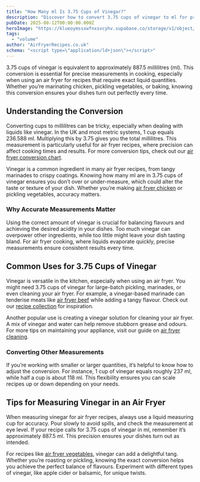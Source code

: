 ```yaml
---
title: "How Many ml Is 3.75 Cups of Vinegar?"
description: "Discover how to convert 3.75 cups of vinegar to ml for precise cooking and baking in your air fryer. Get the exact measurement now!"
pubDate: 2025-08-12T00:00:00.000Z
heroImage: "https://klueoymssxwfnxsvcyhv.supabase.co/storage/v1/object/public/md/how-many-ml-is-3-75-cups-of-vinegar-e4a8a485.webp"
tags:
  - "volume"
author: "AirFryerRecipes.co.uk"
schema: "<script type=\"application/ld+json\"></script>"
---
```


<p>3.75 cups of vinegar is equivalent to approximately 887.5 millilitres (ml). This conversion is essential for precise measurements in cooking, especially when using an air fryer for recipes that require exact liquid quantities. Whether you’re marinating chicken, pickling vegetables, or baking, knowing this conversion ensures your dishes turn out perfectly every time.</p>  

<h2>Understanding the Conversion</h2>  
<p>Converting cups to millilitres can be tricky, especially when dealing with liquids like vinegar. In the UK and most metric systems, 1 cup equals 236.588 ml. Multiplying this by 3.75 gives you the total millilitres. This measurement is particularly useful for air fryer recipes, where precision can affect cooking times and results. For more conversion tips, check out our <a href=https://www.airfryerrecipe.co.uk/air-fryer-conversion-chart>air fryer conversion chart</a>.</p>  

<p>Vinegar is a common ingredient in many air fryer recipes, from tangy marinades to crispy coatings. Knowing how many ml are in 3.75 cups of vinegar ensures you don’t over or under-measure, which could alter the taste or texture of your dish. Whether you’re making <a href=https://www.airfryerrecipe.co.uk/recipe-category/chicken>air fryer chicken</a> or pickling vegetables, accuracy matters.</p>  

<h3>Why Accurate Measurements Matter</h3>  
<p>Using the correct amount of vinegar is crucial for balancing flavours and achieving the desired acidity in your dishes. Too much vinegar can overpower other ingredients, while too little might leave your dish tasting bland. For air fryer cooking, where liquids evaporate quickly, precise measurements ensure consistent results every time.</p>  

<h2>Common Uses for 3.75 Cups of Vinegar</h2>  
<p>Vinegar is versatile in the kitchen, especially when using an air fryer. You might need 3.75 cups of vinegar for large-batch pickling, marinades, or even cleaning your air fryer. For example, a vinegar-based marinade can tenderise meats like <a href=https://www.airfryerrecipe.co.uk/recipe-category/beef>air fryer beef</a> while adding a tangy flavour. Check out our <a href=https://www.airfryerrecipe.co.uk/recipes>recipe collection</a> for inspiration.</p>  

<p>Another popular use is creating a vinegar solution for cleaning your air fryer. A mix of vinegar and water can help remove stubborn grease and odours. For more tips on maintaining your appliance, visit our guide on <a href=https://www.airfryerrecipe.co.uk/air-fryer-cleaner>air fryer cleaning</a>.</p>  

<h3>Converting Other Measurements</h3>  
<p>If you’re working with smaller or larger quantities, it’s helpful to know how to adjust the conversion. For instance, 1 cup of vinegar equals roughly 237 ml, while half a cup is about 118 ml. This flexibility ensures you can scale recipes up or down depending on your needs.</p>  

<h2>Tips for Measuring Vinegar in an Air Fryer</h2>  
<p>When measuring vinegar for air fryer recipes, always use a liquid measuring cup for accuracy. Pour slowly to avoid spills, and check the measurement at eye level. If your recipe calls for 3.75 cups of vinegar in ml, remember it’s approximately 887.5 ml. This precision ensures your dishes turn out as intended.</p>  

<p>For recipes like <a href=https://www.airfryerrecipe.co.uk/recipe-category/vegetables>air fryer vegetables</a>, vinegar can add a delightful tang. Whether you’re roasting or pickling, knowing the exact conversion helps you achieve the perfect balance of flavours. Experiment with different types of vinegar, like apple cider or balsamic, for unique twists.</p>